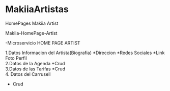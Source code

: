 # MakiiaArtistas
HomePages Makiia Artist

Makiia-HomePage-Artist

-Microservicio  HOME PAGE ARTIST
  
  1.Datos Informacion del Artista(Biografia)
    *Direccion
    *Redes Sociales
    *Link Foto Perfil    
  2.Datos de la Agenda
    *Crud  
  3.Datos de las Tarifas
    *Crud   
  4. Datos del Carrusell
   * Crud
